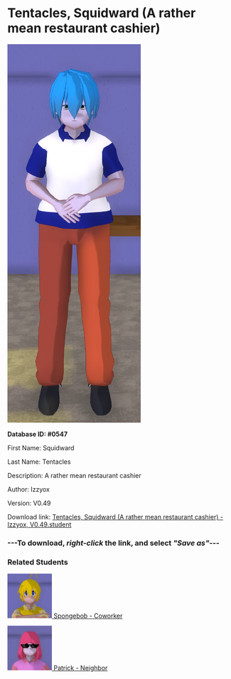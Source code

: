 # Tentacles, Squidward (A rather mean restaurant cashier)

<img src="../../Files/Images/Tentacles, Squidward (A rather mean restaurant cashier).png" title="Tentacles, Squidward (A rather mean restaurant cashier) - Izzyox, V0.49">

**Database ID: #0547**

First Name: Squidward

Last Name: Tentacles

Description: A rather mean restaurant cashier

Author: Izzyox

Version: V0.49

Download link: <a href="https://raw.githubusercontent.com/Arbiter1223/Daigaku-Gurashi-Custom-Students/master/Files/Student%20Files/Tentacles%2C%20Squidward%20(A%20rather%20mean%20restaurant%20cashier)%20-%20Izzyox%2C%20V0.49.student">Tentacles, Squidward (A rather mean restaurant cashier) - Izzyox, V0.49.student</a>

### ---**To download, _right-click_ the link, and select _"Save as"_**---

### Related Students

<a href="Squarepants, Spongebob (An opptimistic but somewhat annoying guy).md"><img src="../../Files/Thumbs/Squarepants, Spongebob (An opptimistic but somewhat annoying guy).png" height="100" width="100" title="Squarepants, Spongebob (An opptimistic but somewhat annoying guy) - Izzyox, V0.49"></a><a href="Squarepants, Spongebob (An opptimistic but somewhat annoying guy).md"> Spongebob - Coworker</a>

<a href="Star, Patrick (Spongebob's idiotic best friend).md"><img src="../../Files/Thumbs/Star, Patrick (Spongebob's idiotic best friend).png" height="100" width="100" title="Star, Patrick (Spongebob's idiotic best friend) - Izzyox, V0.49"></a><a href="Star, Patrick (Spongebob's idiotic best friend).md"> Patrick - Neighbor</a>

